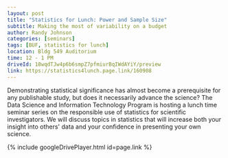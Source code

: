 ```yaml
---
layout: post
title: "Statistics for Lunch: Power and Sample Size"
subtitle: Making the most of variability on a budget
author: Randy Johnson
categories: [seminars]
tags: [BUF, statistics for lunch]
location: Bldg 549 Auditorium
time: 12 - 1 PM
driveId: 18wqdTJw4p6b6smpZ7pfmiurBqIWdAYiY/preview
link: https://statistics4lunch.page.link/160908
---
```


Demonstrating statistical significance has almost become a prerequisite for any publishable study, but does it necessarily advance the science? The Data Science and Information Technology Program is hosting a lunch time seminar series on the responsible use of statistics for scientific investigators. We will discuss topics in statistics that will increase both your insight into others' data and your confidence in presenting your own science.

{% include googleDrivePlayer.html id=page.link %}
